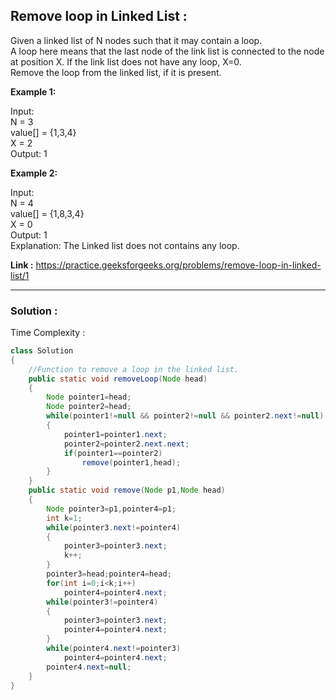 <h2> Remove loop in Linked List : </h2>
Given a linked list of N nodes such that it may contain a loop. <br/>
A loop here means that the last node of the link list is connected to the node at position X. If the link list does not have any loop, X=0.<br/>
Remove the loop from the linked list, if it is present.  <br/>


**Example 1:**

Input: <br/>
N = 3<br/>
value[] = {1,3,4}<br/>
X = 2<br/>
Output: 1<br/>

**Example 2:**

Input:<br/>
N = 4<br/>
value[] = {1,8,3,4}<br/>
X = 0<br/>
Output: 1<br/>
Explanation: The Linked list does not contains any loop. 

**Link :** https://practice.geeksforgeeks.org/problems/remove-loop-in-linked-list/1

---------------------------------------------------------------------------------------------------------------------------------------------------


<h3> Solution :</h3>

Time Complexity :

```java
class Solution
{
    //Function to remove a loop in the linked list.
    public static void removeLoop(Node head)
    {
        Node pointer1=head;
        Node pointer2=head;
        while(pointer1!=null && pointer2!=null && pointer2.next!=null)
        {
            pointer1=pointer1.next;
            pointer2=pointer2.next.next;
            if(pointer1==pointer2)
                remove(pointer1,head);
        }
    }
    public static void remove(Node p1,Node head)
    {
        Node pointer3=p1,pointer4=p1;
        int k=1;
        while(pointer3.next!=pointer4)
        {
            pointer3=pointer3.next;
            k++;
        }
        pointer3=head;pointer4=head;
        for(int i=0;i<k;i++)
            pointer4=pointer4.next;
        while(pointer3!=pointer4)
        {
            pointer3=pointer3.next;
            pointer4=pointer4.next;
        }
        while(pointer4.next!=pointer3)
            pointer4=pointer4.next;
        pointer4.next=null;
    }
}
```



